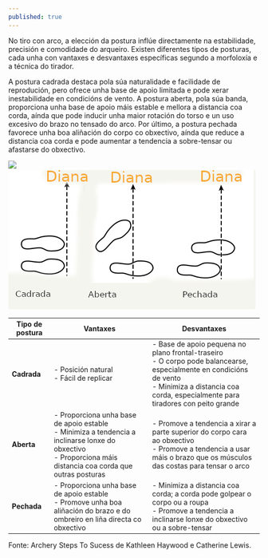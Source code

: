 ```yaml
---
published: true
---
```

No tiro con arco, a elección da postura inflúe directamente na estabilidade, precisión e comodidade do arqueiro. Existen diferentes tipos de posturas, cada unha con vantaxes e desvantaxes específicas segundo a morfoloxía e a técnica do tirador.

A postura cadrada destaca pola súa naturalidade e facilidade de reprodución, pero ofrece unha base de apoio limitada e pode xerar inestabilidade en condicións de vento. A postura aberta, pola súa banda, proporciona unha base de apoio máis estable e mellora a distancia coa corda, aínda que pode inducir unha maior rotación do torso e un uso excesivo do brazo no tensado do arco. Por último, a postura pechada favorece unha boa aliñación do corpo co obxectivo, aínda que reduce a distancia coa corda e pode aumentar a tendencia a sobre-tensar ou afastarse do obxectivo.

![]([https://ibb.co/vxF7zZcc](https://i.ibb.co/Z6jnTWff/2025-03-12.png)) 
![](./images/2025-03-12.png)

| Tipo de postura | Vantaxes | Desvantaxes |
|---------------|----------|-------------|
| **Cadrada** | - Posición natural  <br> - Fácil de replicar | - Base de apoio pequena no plano frontal-traseiro  <br> - O corpo pode balancearse, especialmente en condicións de vento  <br> - Minimiza a distancia coa corda, especialmente para tiradores con peito grande |
| **Aberta** | - Proporciona unha base de apoio estable  <br> - Minimiza a tendencia a inclinarse lonxe do obxectivo  <br> - Proporciona máis distancia coa corda que outras posturas | - Promove a tendencia a xirar a parte superior do corpo cara ao obxectivo  <br> - Promove a tendencia a usar máis o brazo que os músculos das costas para tensar o arco |
| **Pechada** | - Proporciona unha base de apoio estable  <br> - Promove unha boa aliñación do brazo e do ombreiro en liña directa co obxectivo | - Minimiza a distancia coa corda; a corda pode golpear o corpo ou a roupa  <br> - Promove a tendencia a inclinarse lonxe do obxectivo ou a sobre-tensar |


Fonte: Archery Steps To Sucess de Kathleen Haywood e Catherine Lewis. 

